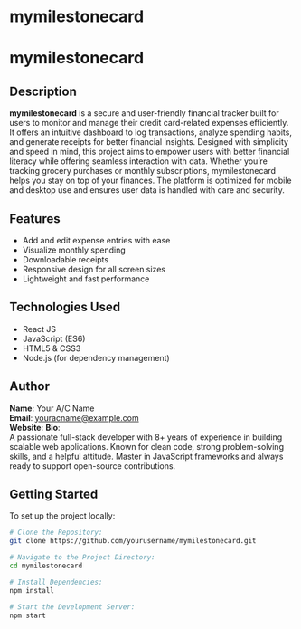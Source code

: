 # mymilestonecard
# mymilestonecard

## Description

**mymilestonecard** is a secure and user-friendly financial tracker built for users to monitor and manage their credit card-related expenses efficiently. It offers an intuitive dashboard to log transactions, analyze spending habits, and generate receipts for better financial insights. Designed with simplicity and speed in mind, this project aims to empower users with better financial literacy while offering seamless interaction with data. Whether you’re tracking grocery purchases or monthly subscriptions, mymilestonecard helps you stay on top of your finances. The platform is optimized for mobile and desktop use and ensures user data is handled with care and security.

## Features

- Add and edit expense entries with ease
- Visualize monthly spending
- Downloadable receipts
- Responsive design for all screen sizes
- Lightweight and fast performance

## Technologies Used

- React JS
- JavaScript (ES6)
- HTML5 & CSS3
- Node.js (for dependency management)

## Author

**Name**: Your A/C Name  
**Email**: youracname@example.com  
**Website**: 
**Bio**:  
A passionate full-stack developer with 8+ years of experience in building scalable web applications. Known for clean code, strong problem-solving skills, and a helpful attitude. Master in JavaScript frameworks and always ready to support open-source contributions.

## Getting Started

To set up the project locally:

```bash
# Clone the Repository:
git clone https://github.com/yourusername/mymilestonecard.git

# Navigate to the Project Directory:
cd mymilestonecard

# Install Dependencies:
npm install

# Start the Development Server:
npm start
